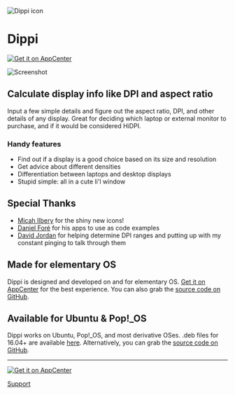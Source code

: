 ![Dippi icon](https://cdn.rawgit.com/cassidyjames/dippi/master/data/icons/128/com.github.cassidyjames.dippi.svg)

# Dippi

[![Get it on AppCenter](https://appcenter.elementary.io/badge.svg)](https://appcenter.elementary.io/com.github.cassidyjames.dippi)

![Screenshot](https://cdn.rawgit.com/cassidyjames/dippi/master/data/screenshot.png)

## Calculate display info like DPI and aspect ratio

Input a few simple details and figure out the aspect ratio, DPI, and other details of any display. Great for deciding which laptop or external monitor to purchase, and if it would be considered HiDPI.

### Handy features

- Find out if a display is a good choice based on its size and resolution
- Get advice about different densities
- Differentiation between laptops and desktop displays
- Stupid simple: all in a cute li'l window

## Special Thanks

- [Micah Ilbery](https://github.com/TraumaD) for the shiny new icons!
- [Daniel Foré](https://github.com/danrabbit) for his apps to use as code examples
- [David Jordan](https://github.com/djordan2) for helping determine DPI ranges and putting up with my constant pinging to talk through them

## Made for elementary OS

Dippi is designed and developed on and for elementary OS. [Get it on AppCenter](https://appcenter.elementary.io/com.github.cassidyjames.dippi) for the best experience. You can also grab the [source code on GitHub](https://github.com/cassidyjames/dippi).

## Available for Ubuntu & Pop!\_OS

Dippi works on Ubuntu, Pop!\_OS, and most derivative OSes. .deb files for 16.04+ are available [here](http://packages.elementary.io/appcenter/pool/main/c/com.github.cassidyjames.dippi/). Alternatively, you can grab the [source code on GitHub](https://github.com/cassidyjames/dippi). 

-----

[![Get it on AppCenter](https://appcenter.elementary.io/badge.svg)](https://appcenter.elementary.io/com.github.cassidyjames.dippi)

[Support](/support)

